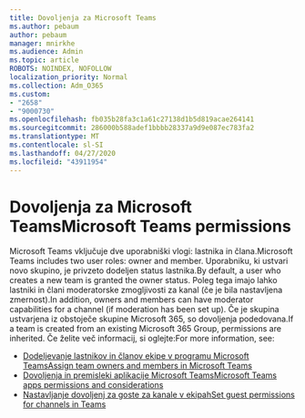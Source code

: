 ```yaml
---
title: Dovoljenja za Microsoft Teams
ms.author: pebaum
author: pebaum
manager: mnirkhe
ms.audience: Admin
ms.topic: article
ROBOTS: NOINDEX, NOFOLLOW
localization_priority: Normal
ms.collection: Adm_O365
ms.custom:
- "2658"
- "9000730"
ms.openlocfilehash: fb035b28fa3c1a61c27138d1b5d819acae264141
ms.sourcegitcommit: 286000b588adef1bbbb28337a9d9e087ec783fa2
ms.translationtype: MT
ms.contentlocale: sl-SI
ms.lasthandoff: 04/27/2020
ms.locfileid: "43911954"
---
```

# <a name="microsoft-teams-permissions"></a><span data-ttu-id="8a3ef-102">Dovoljenja za Microsoft Teams</span><span class="sxs-lookup"><span data-stu-id="8a3ef-102">Microsoft Teams permissions</span></span>

<span data-ttu-id="8a3ef-103">Microsoft Teams vključuje dve uporabniški vlogi: lastnika in člana.</span><span class="sxs-lookup"><span data-stu-id="8a3ef-103">Microsoft Teams includes two user roles: owner and member.</span></span> <span data-ttu-id="8a3ef-104">Uporabniku, ki ustvari novo skupino, je privzeto dodeljen status lastnika.</span><span class="sxs-lookup"><span data-stu-id="8a3ef-104">By default, a user who creates a new team is granted the owner status.</span></span> <span data-ttu-id="8a3ef-105">Poleg tega imajo lahko lastniki in člani moderatorske zmogljivosti za kanal (če je bila nastavljena zmernost).</span><span class="sxs-lookup"><span data-stu-id="8a3ef-105">In addition, owners and members can have moderator capabilities for a channel (if moderation has been set up).</span></span> <span data-ttu-id="8a3ef-106">Če je skupina ustvarjena iz obstoječe skupine Microsoft 365, so dovoljenja podedovana.</span><span class="sxs-lookup"><span data-stu-id="8a3ef-106">If a team is created from an existing Microsoft 365 Group, permissions are inherited.</span></span> <span data-ttu-id="8a3ef-107">Če želite več informacij, si oglejte:</span><span class="sxs-lookup"><span data-stu-id="8a3ef-107">For more information, see:</span></span>

- [<span data-ttu-id="8a3ef-108">Dodeljevanje lastnikov in članov ekipe v programu Microsoft Teams</span><span class="sxs-lookup"><span data-stu-id="8a3ef-108">Assign team owners and members in Microsoft Teams</span></span>](https://docs.microsoft.com/microsoftteams/assign-roles-permissions)
- [<span data-ttu-id="8a3ef-109">Dovoljenja in premisleki aplikacije Microsoft Teams</span><span class="sxs-lookup"><span data-stu-id="8a3ef-109">Microsoft Teams apps permissions and considerations</span></span>](https://docs.microsoft.com/microsoftteams/app-permissions)
- [<span data-ttu-id="8a3ef-110">Nastavljanje dovoljenj za goste za kanale v ekipah</span><span class="sxs-lookup"><span data-stu-id="8a3ef-110">Set guest permissions for channels in Teams</span></span>](https://support.office.com/article/4756c468-2746-4bfd-a582-736d55fcc169)
